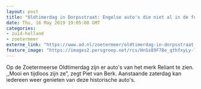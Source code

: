 ```yaml
---
layout: post
title: "Oldtimerdag in Dorpsstraat: Engelse auto's die niet al in de folder wegroesten"
date: Thu, 16 May 2019 19:05:00 GMT
categories: 
- zuid-holland 
- zoetermeer 
externe_link: "https://www.ad.nl/zoetermeer/oldtimerdag-in-dorpsstraat-engelse-auto-s-die-niet-al-in-de-folder-wegroesten~a228ccd5/"
feature_image: "https://images2.persgroep.net/rcs/HnSs89F7Be_qthfxyLy-lIFlBos/diocontent/148214633/_fitwidth/400/?appId=21791a8992982cd8da851550a453bd7f&quality=0.7"
---
```


Op de Zoetermeerse Oldtimerdag zijn er auto's van het merk Reliant te zien. ,,Mooi en tijdloos zijn ze”, zegt Piet van Berk. Aanstaande zaterdag kan iedereen weer genieten van deze historische auto's.
